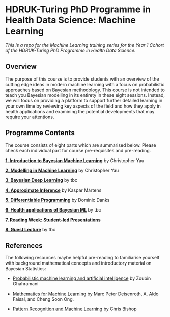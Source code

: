 # HDRUK-Turing PhD Programme in Health Data Science: Machine Learning 

*This is a repo for the Machine Learning training series for the Year 1 Cohort of the HDRUK-Turing PhD Programme in Health Data Science.*


## Overview

The purpose of this course is to provide students with an overview of the cutting edge ideas in modern machine learning with a focus on probabilistic approaches based on Bayesian methodology. This course is not intended to teach you Bayesian modelling in its entirety in these eight sessions. Instead, we will focus on providing a platform to support further detailed learning in your own time by reviewing key aspects of the field and how they apply in health applications and examining the potential developments that may require your attentions. 


## Programme Contents

The course consists of eight parts which are summarised below. Please check each individual part for course pre-requisites and pre-reading.

[**1. Introduction to Bayesian Machine Learning**](intro-to-bayes.md) by Christopher Yau
  
[**2. Modelling in Machine Learning**](ml-modelling.md) by Christopher Yau

[**3. Bayesian Deep Learning**](bayes-deep-learning.md) by tbc
  
[**4. Approximate Inference**](approximate-inference.md) by Kaspar Märtens

[**5. Differentiable Programming**](differentiable-programming.md) by Dominic Danks

[**6. Health applications of Bayesian ML**](health-applications.md) by tbc

[**7. Reading Week: Student-led Presentations**](student-led.md)

[**8. Guest Lecture**](guest-lecture.md) by tbc


## References

The following resources maybe helpful pre-reading to familiarise yourself with background mathematical concepts and introductory material on Bayesian Statistics: 

- [Probabilistic machine learning
and artificial intelligence](https://www.nature.com/articles/nature14541.pdf?origin=ppub) by Zoubin Ghahramani

- [Mathematics for Machine Learning](https://mml-book.github.io/) by Marc Peter Deisenroth, A. Aldo Faisal, and Cheng Soon Ong.

- [Pattern Recognition and Machine Learning](http://www.cs.man.ac.uk/~fumie/tmp/bishop.pdf) by Chris Bishop
